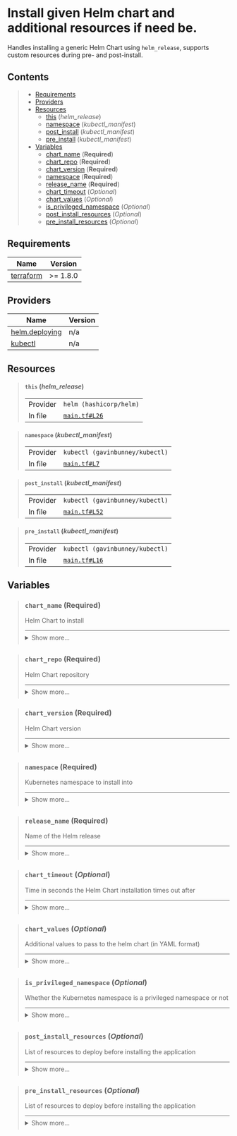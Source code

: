# Install given Helm chart and additional resources if need be.

Handles installing a generic Helm Chart using `helm_release`,
supports custom resources during pre- and post-install.
## Contents

<blockquote>

- [Requirements](#requirements)
- [Providers](#providers)
- [Resources](#resources)
  - [this](#this-helm_release) (*helm_release*)
  - [namespace](#namespace-kubectl_manifest) (*kubectl_manifest*)
  - [post_install](#post_install-kubectl_manifest) (*kubectl_manifest*)
  - [pre_install](#pre_install-kubectl_manifest) (*kubectl_manifest*)
- [Variables](#variables)
  - [chart_name](#chart_name-required) (**Required**)
  - [chart_repo](#chart_repo-required) (**Required**)
  - [chart_version](#chart_version-required) (**Required**)
  - [namespace](#namespace-required) (**Required**)
  - [release_name](#release_name-required) (**Required**)
  - [chart_timeout](#chart_timeout-optional) (*Optional*)
  - [chart_values](#chart_values-optional) (*Optional*)
  - [is_privileged_namespace](#is_privileged_namespace-optional) (*Optional*)
  - [post_install_resources](#post_install_resources-optional) (*Optional*)
  - [pre_install_resources](#pre_install_resources-optional) (*Optional*)</blockquote>

## Requirements

| Name | Version |
|------|---------|
| <a name="requirement_terraform"></a> [terraform](#requirement\_terraform) | >= 1.8.0 |
## Providers

| Name | Version |
|------|---------|
| <a name="provider_helm.deploying"></a> [helm.deploying](#provider\_helm.deploying) | n/a |
| <a name="provider_kubectl"></a> [kubectl](#provider\_kubectl) | n/a |


## Resources
<blockquote>

#### `this` (_helm_release_)

  <table>
    <tr>
      <td>Provider</td>
      <td><code>helm (hashicorp/helm)</code></td>
    </tr>
    <tr>
      <td>In file</td>
      <td><a href="./main.tf#L26"><code>main.tf#L26</code></a></td>
    </tr>
  </table>
</blockquote>
<blockquote>

#### `namespace` (_kubectl_manifest_)

  <table>
    <tr>
      <td>Provider</td>
      <td><code>kubectl (gavinbunney/kubectl)</code></td>
    </tr>
    <tr>
      <td>In file</td>
      <td><a href="./main.tf#L7"><code>main.tf#L7</code></a></td>
    </tr>
  </table>
</blockquote>
<blockquote>

#### `post_install` (_kubectl_manifest_)

  <table>
    <tr>
      <td>Provider</td>
      <td><code>kubectl (gavinbunney/kubectl)</code></td>
    </tr>
    <tr>
      <td>In file</td>
      <td><a href="./main.tf#L52"><code>main.tf#L52</code></a></td>
    </tr>
  </table>
</blockquote>
<blockquote>

#### `pre_install` (_kubectl_manifest_)

  <table>
    <tr>
      <td>Provider</td>
      <td><code>kubectl (gavinbunney/kubectl)</code></td>
    </tr>
    <tr>
      <td>In file</td>
      <td><a href="./main.tf#L16"><code>main.tf#L16</code></a></td>
    </tr>
  </table>
</blockquote>

## Variables
<blockquote>

### `chart_name` (**Required**)
Helm Chart to install

<details style="border-top-color: inherit; border-top-width: 0.1em; border-top-style: solid; padding-top: 0.5em; padding-bottom: 0.5em;">
  <summary>Show more...</summary>

  **Type**:
  ```hcl
  string
  ```
  In file: <a href="./variables.tf#L1"><code>variables.tf#L1</code></a>

</details>
</blockquote>
<blockquote>

### `chart_repo` (**Required**)
Helm Chart repository

<details style="border-top-color: inherit; border-top-width: 0.1em; border-top-style: solid; padding-top: 0.5em; padding-bottom: 0.5em;">
  <summary>Show more...</summary>

  **Type**:
  ```hcl
  string
  ```
  In file: <a href="./variables.tf#L6"><code>variables.tf#L6</code></a>

</details>
</blockquote>
<blockquote>

### `chart_version` (**Required**)
Helm Chart version

<details style="border-top-color: inherit; border-top-width: 0.1em; border-top-style: solid; padding-top: 0.5em; padding-bottom: 0.5em;">
  <summary>Show more...</summary>

  **Type**:
  ```hcl
  string
  ```
  In file: <a href="./variables.tf#L11"><code>variables.tf#L11</code></a>

</details>
</blockquote>
<blockquote>

### `namespace` (**Required**)
Kubernetes namespace to install into

<details style="border-top-color: inherit; border-top-width: 0.1em; border-top-style: solid; padding-top: 0.5em; padding-bottom: 0.5em;">
  <summary>Show more...</summary>

  **Type**:
  ```hcl
  string
  ```
  In file: <a href="./variables.tf#L35"><code>variables.tf#L35</code></a>

</details>
</blockquote>
<blockquote>

### `release_name` (**Required**)
Name of the Helm release

<details style="border-top-color: inherit; border-top-width: 0.1em; border-top-style: solid; padding-top: 0.5em; padding-bottom: 0.5em;">
  <summary>Show more...</summary>

  **Type**:
  ```hcl
  string
  ```
  In file: <a href="./variables.tf#L16"><code>variables.tf#L16</code></a>

</details>
</blockquote>
<blockquote>

### `chart_timeout` (*Optional*)
Time in seconds the Helm Chart installation times out after

<details style="border-top-color: inherit; border-top-width: 0.1em; border-top-style: solid; padding-top: 0.5em; padding-bottom: 0.5em;">
  <summary>Show more...</summary>

  **Type**:
  ```hcl
  number
  ```
  **Default**:
  ```json
  120
  ```
  In file: <a href="./variables.tf#L28"><code>variables.tf#L28</code></a>

</details>
</blockquote>
<blockquote>

### `chart_values` (*Optional*)
Additional values to pass to the helm chart (in YAML format)

<details style="border-top-color: inherit; border-top-width: 0.1em; border-top-style: solid; padding-top: 0.5em; padding-bottom: 0.5em;">
  <summary>Show more...</summary>

  **Type**:
  ```hcl
  string
  ```
  **Default**:
  ```json
  ""
  ```
  In file: <a href="./variables.tf#L22"><code>variables.tf#L22</code></a>

</details>
</blockquote>
<blockquote>

### `is_privileged_namespace` (*Optional*)
Whether the Kubernetes namespace is a privileged namespace or not

<details style="border-top-color: inherit; border-top-width: 0.1em; border-top-style: solid; padding-top: 0.5em; padding-bottom: 0.5em;">
  <summary>Show more...</summary>

  **Type**:
  ```hcl
  bool
  ```
  **Default**:
  ```json
  false
  ```
  In file: <a href="./variables.tf#L41"><code>variables.tf#L41</code></a>

</details>
</blockquote>
<blockquote>

### `post_install_resources` (*Optional*)
List of resources to deploy before installing the application

<details style="border-top-color: inherit; border-top-width: 0.1em; border-top-style: solid; padding-top: 0.5em; padding-bottom: 0.5em;">
  <summary>Show more...</summary>

  **Type**:
  ```hcl
  list(string)
  ```
  **Default**:
  ```json
  []
  ```
  In file: <a href="./variables.tf#L60"><code>variables.tf#L60</code></a>

</details>
</blockquote>
<blockquote>

### `pre_install_resources` (*Optional*)
List of resources to deploy before installing the application

<details style="border-top-color: inherit; border-top-width: 0.1em; border-top-style: solid; padding-top: 0.5em; padding-bottom: 0.5em;">
  <summary>Show more...</summary>

  **Type**:
  ```hcl
  list(string)
  ```
  **Default**:
  ```json
  []
  ```
  In file: <a href="./variables.tf#L48"><code>variables.tf#L48</code></a>

</details>
</blockquote>
